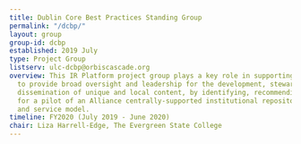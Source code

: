 ```yaml
---
title: Dublin Core Best Practices Standing Group
permalink: "/dcbp/"
layout: group
group-id: dcbp
established: 2019 July
type: Project Group
listserv: ulc-dcbp@orbiscascade.org
overview: This IR Platform project group plays a key role in supporting the ULCs charge
  to provide broad oversight and leadership for the development, stewardship, and
  dissemination of unique and local content, by identifying, recommending, and planning
  for a pilot of an Alliance centrally-supported institutional repository (IR) platform
  and service model.
timeline: FY2020 (July 2019 - June 2020)
chair: Liza Harrell-Edge, The Evergreen State College
---
```


